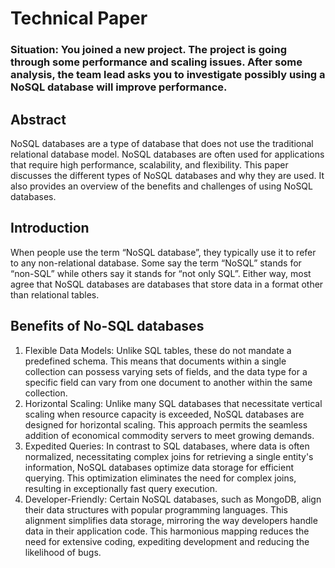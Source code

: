 # Technical Paper
### Situation: You joined a new project. The project is going through some performance and scaling issues. After some analysis, the team lead asks you to investigate possibly using a NoSQL database will improve performance.

## Abstract
NoSQL databases are a type of database that does not use the traditional relational database model. NoSQL databases are often used for applications that require high performance, scalability, and flexibility.
This paper discusses the different types of NoSQL databases and why they are used. It also provides an overview of the benefits and challenges of using NoSQL databases.

## Introduction
When people use the term “NoSQL database”, they typically use it to refer to any non-relational database. Some say the term “NoSQL” stands for “non-SQL” while others say it stands for “not only SQL”. Either way, most agree that NoSQL databases are databases that store data in a format other than relational tables.

## Benefits of No-SQL databases
1. Flexible Data Models:
Unlike SQL tables, these do not mandate a predefined schema. This means that documents within a single collection can possess varying sets of fields, and the data type for a specific field can vary from one document to another within the same collection.
2. Horizontal Scaling:
Unlike many SQL databases that necessitate vertical scaling when resource capacity is exceeded, NoSQL databases are designed for horizontal scaling. This approach permits the seamless addition of economical commodity servers to meet growing demands.
3. Expedited Queries:
In contrast to SQL databases, where data is often normalized, necessitating complex joins for retrieving a single entity's information, NoSQL databases optimize data storage for efficient querying. This optimization eliminates the need for complex joins, resulting in exceptionally fast query execution.
4. Developer-Friendly:
Certain NoSQL databases, such as MongoDB, align their data structures with popular programming languages. This alignment simplifies data storage, mirroring the way developers handle data in their application code. This harmonious mapping reduces the need for extensive coding, expediting development and reducing the likelihood of bugs.
